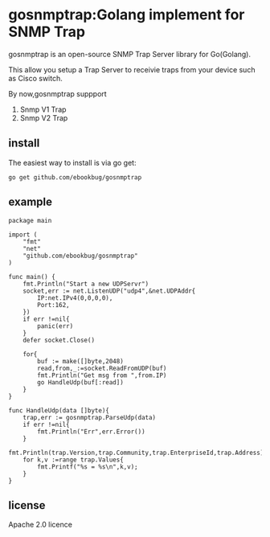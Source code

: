 # gosnmptrap:Golang implement for SNMP Trap

gosnmptrap is an open-source SNMP Trap Server library for Go(Golang).

This allow you setup a Trap Server to receivie traps from your device such as Cisco switch.

By now,gosnmptrap suppport

1. Snmp V1 Trap
2. Snmp V2 Trap

## install

The easiest way to install is via go get:
	
    go get github.com/ebookbug/gosnmptrap
	
## example

	package main
	
	import (
		"fmt"
		"net"
		"github.com/ebookbug/gosnmptrap"
	)
	
	func main() {
		fmt.Println("Start a new UDPServr")	
		socket,err := net.ListenUDP("udp4",&net.UDPAddr{
			IP:net.IPv4(0,0,0,0),
			Port:162,
		})
		if err !=nil{
			panic(err)
		}
		defer socket.Close()
		
		for{
			buf := make([]byte,2048)
			read,from,_:=socket.ReadFromUDP(buf)
			fmt.Println("Get msg from ",from.IP)
			go HandleUdp(buf[:read])
		}
	}
	
	func HandleUdp(data []byte){
		trap,err := gosnmptrap.ParseUdp(data)
		if err !=nil{
			fmt.Println("Err",err.Error())
		}
		fmt.Println(trap.Version,trap.Community,trap.EnterpriseId,trap.Address)
		for k,v :=range trap.Values{
			fmt.Printf("%s = %s\n",k,v);
		}
	}
	
## license

Apache 2.0 licence